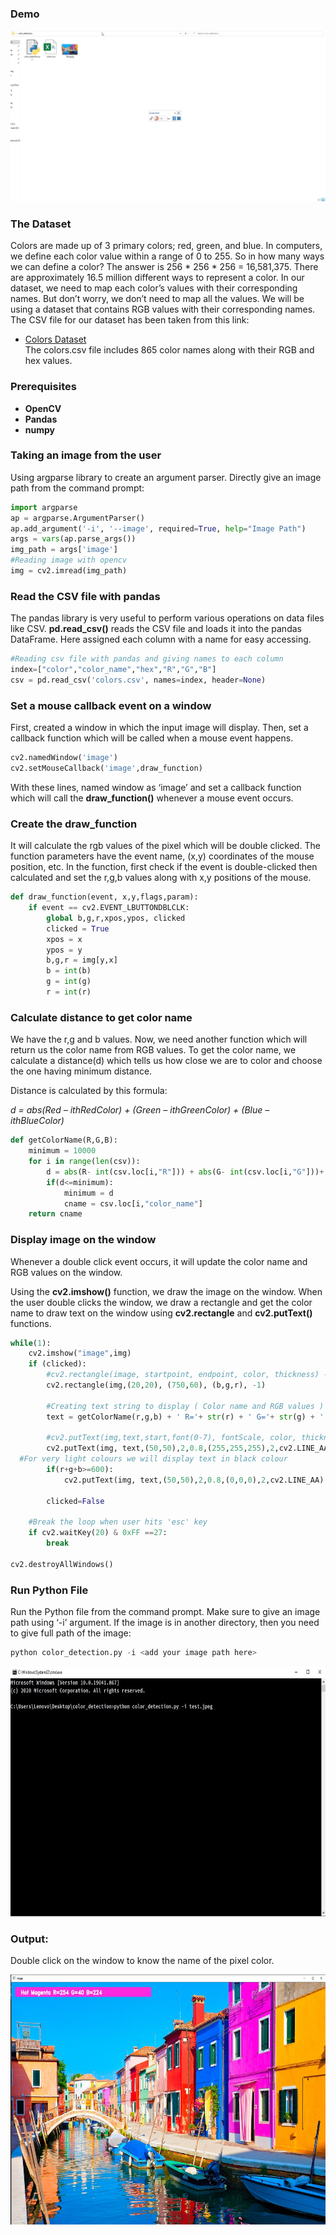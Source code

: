 ### Demo
![Demo](https://github.com/sahaavi/Color-Detection/blob/main/Output/output.gif)

### The Dataset
Colors are made up of 3 primary colors; red, green, and blue. In computers, we define each color value within a range of 0 to 255. So in how many ways we can define a color? The answer is 256 * 256 * 256 = 16,581,375. There are approximately 16.5 million different ways to represent a color. In our dataset, we need to map each color’s values with their corresponding names. But don’t worry, we don’t need to map all the values. We will be using a dataset that contains RGB values with their corresponding names. The CSV file for our dataset has been taken from this link:
- [Colors Dataset](https://github.com/sahaavi/Color-Detection/blob/main/colors.csv) <br>
The colors.csv file includes 865 color names along with their RGB and hex values.

### Prerequisites
- **OpenCV**
- **Pandas**
- **numpy**

### Taking an image from the user
Using argparse library to create an argument parser. Directly give an image path from the command prompt:
```python
import argparse
ap = argparse.ArgumentParser()
ap.add_argument('-i', '--image', required=True, help="Image Path")
args = vars(ap.parse_args())
img_path = args['image']
#Reading image with opencv
img = cv2.imread(img_path)
```
### Read the CSV file with pandas
The pandas library is very useful to perform various operations on data files like CSV. **pd.read_csv()** reads the CSV file and loads it into the pandas DataFrame. Here assigned each column with a name for easy accessing.
```python
#Reading csv file with pandas and giving names to each column
index=["color","color_name","hex","R","G","B"]
csv = pd.read_csv('colors.csv', names=index, header=None)
```

### Set a mouse callback event on a window
First, created a window in which the input image will display. Then, set a callback function which will be called when a mouse event happens.
```python
cv2.namedWindow('image')
cv2.setMouseCallback('image',draw_function)
```
With these lines, named window as ‘image’ and set a callback function which will call the **draw_function()** whenever a mouse event occurs.

### Create the draw_function
It will calculate the rgb values of the pixel which will be double clicked. The function parameters have the event name, (x,y) coordinates of the mouse position, etc. In the function, first check if the event is double-clicked then calculated and set the r,g,b values along with x,y positions of the mouse.
```python
def draw_function(event, x,y,flags,param):
    if event == cv2.EVENT_LBUTTONDBLCLK:
        global b,g,r,xpos,ypos, clicked
        clicked = True
        xpos = x
        ypos = y
        b,g,r = img[y,x]
        b = int(b)
        g = int(g)
        r = int(r)
```

### Calculate distance to get color name
We have the r,g and b values. Now, we need another function which will return us the color name from RGB values. To get the color name, we calculate a distance(d) which tells us how close we are to color and choose the one having minimum distance.

Distance is calculated by this formula:

*d = abs(Red – ithRedColor) + (Green – ithGreenColor) + (Blue – ithBlueColor)*
```python
def getColorName(R,G,B):
    minimum = 10000
    for i in range(len(csv)):
        d = abs(R- int(csv.loc[i,"R"])) + abs(G- int(csv.loc[i,"G"]))+ abs(B- int(csv.loc[i,"B"]))
        if(d<=minimum):
            minimum = d
            cname = csv.loc[i,"color_name"]
    return cname
```

### Display image on the window
Whenever a double click event occurs, it will update the color name and RGB values on the window.

Using the **cv2.imshow()** function, we draw the image on the window. When the user double clicks the window, we draw a rectangle and get the color name to draw text on the window using **cv2.rectangle** and **cv2.putText()** functions.
```python
while(1):
    cv2.imshow("image",img)
    if (clicked):
        #cv2.rectangle(image, startpoint, endpoint, color, thickness) -1 thickness fills rectangle entirely
        cv2.rectangle(img,(20,20), (750,60), (b,g,r), -1)

        #Creating text string to display ( Color name and RGB values )
        text = getColorName(r,g,b) + ' R='+ str(r) + ' G='+ str(g) + ' B='+ str(b)

        #cv2.putText(img,text,start,font(0-7), fontScale, color, thickness, lineType, (optional bottomLeft bool) )
        cv2.putText(img, text,(50,50),2,0.8,(255,255,255),2,cv2.LINE_AA)
  #For very light colours we will display text in black colour
        if(r+g+b>=600):
            cv2.putText(img, text,(50,50),2,0.8,(0,0,0),2,cv2.LINE_AA)

        clicked=False

    #Break the loop when user hits 'esc' key 
    if cv2.waitKey(20) & 0xFF ==27:
        break

cv2.destroyAllWindows()
```

### Run Python File
Run the Python file from the command prompt. Make sure to give an image path using ‘-i’ argument. If the image is in another directory, then you need to give full path of the image:
```python
python color_detection.py -i <add your image path here>
```
 <p align="left">
  <img width src="https://github.com/sahaavi/Color-Detection/blob/main/Output/Command_Prompt.jpg" height="400" width="250" ></a>
 </p>
 
### Output:
Double click on the window to know the name of the pixel color.
 <p align="left">
  <img width src="https://github.com/sahaavi/Color-Detection/blob/main/Output/output.jpg" height="400" width="250" ></a>
 </p>
